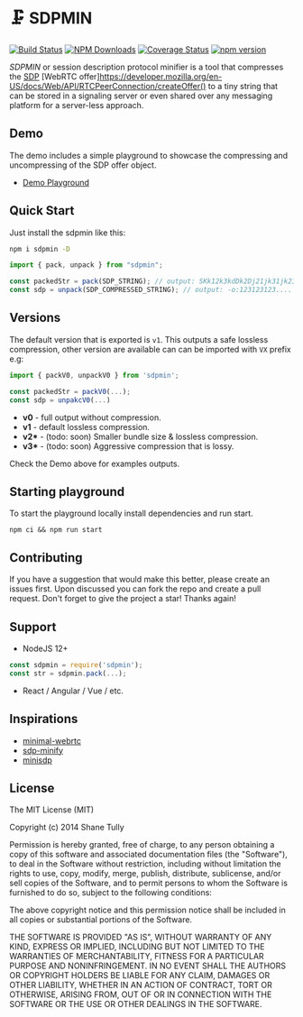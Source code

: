 # 🗜️ SDPMIN

[![Build Status](https://travis-ci.org/gregnb/sdpmin.svg?branch=master)](https://travis-ci.org/gregnb/sdpmin)
[![NPM Downloads](https://img.shields.io/npm/dt/sdpmin.svg?style=flat)](https://npmcharts.com/compare/sdpmin?minimal=true)
[![Coverage Status](https://coveralls.io/repos/github/gregnb/sdpmin/badge.svg?branch=master)](https://coveralls.io/github/gregnb/sdpmin?branch=master)
[![npm version](https://badge.fury.io/js/sdpmin.svg)](https://badge.fury.io/js/sdpmin)

_SDPMIN_ or session description protocol minifier is a tool that compresses the [SDP](https://developer.mozilla.org/en-US/docs/Web/API/RTCSessionDescription/sdp) [WebRTC offer]https://developer.mozilla.org/en-US/docs/Web/API/RTCPeerConnection/createOffer() to a tiny string that can be stored in a signaling server or even shared over any messaging platform for a server-less approach.

## Demo

The demo includes a simple playground to showcase the compressing and uncompressing of the SDP offer object.

- [Demo Playground](https://kivylius.github.io/sdpmin/)

## Quick Start

Just install the sdpmin like this:

```sh
npm i sdpmin -D
```

```js
import { pack, unpack } from "sdpmin";

const packedStr = pack(SDP_STRING); // output: SKk12k3kdDk2Dj21jk31jk23j....
const sdp = unpack(SDP_COMPRESSED_STRING); // output: -o:123123123....
```

## Versions

The default version that is exported is `v1`. This outputs a safe lossless compression, other version are available can can be imported with `VX` prefix e.g:

```js
import { packV0, unpackV0 } from 'sdpmin';

const packedStr = packV0(...);
const sdp = unpakcV0(...)
```

- **v0** - full output without compression.
- **v1** - default lossless compression.
- **v2\*** - (todo: soon) Smaller bundle size & lossless compression.
- **v3\*** - (todo: soon) Aggressive compression that is lossy.

Check the Demo above for examples outputs.

## Starting playground

To start the playground locally install dependencies and run start.

`npm ci && npm run start`

## Contributing

If you have a suggestion that would make this better, please create an issues first. Upon discussed you can fork the repo and create a pull request. Don't forget to give the project a star! Thanks again!

## Support

- NodeJS 12+

```js
const sdpmin = require('sdpmin');
const str = sdpmin.pack(...);
```

- React / Angular / Vue / etc.

## Inspirations

- [minimal-webrtc](https://git.aweirdimagination.net/perelman/minimal-webrtc)
- [sdp-minify](https://github.com/mothepro/sdp-minify)
- [minisdp](https://github.com/WesselWessels/minisdp)

## License

The MIT License (MIT)

Copyright (c) 2014 Shane Tully

Permission is hereby granted, free of charge, to any person obtaining a copy of this software and associated documentation files (the "Software"), to deal in the Software without restriction, including without limitation the rights to use, copy, modify, merge, publish, distribute, sublicense, and/or sell copies of the Software, and to permit persons to whom the Software is furnished to do so, subject to the following conditions:

The above copyright notice and this permission notice shall be included in all copies or substantial portions of the Software.

THE SOFTWARE IS PROVIDED "AS IS", WITHOUT WARRANTY OF ANY KIND, EXPRESS OR IMPLIED, INCLUDING BUT NOT LIMITED TO THE WARRANTIES OF MERCHANTABILITY, FITNESS FOR A PARTICULAR PURPOSE AND NONINFRINGEMENT. IN NO EVENT SHALL THE AUTHORS OR COPYRIGHT HOLDERS BE LIABLE FOR ANY CLAIM, DAMAGES OR OTHER LIABILITY, WHETHER IN AN ACTION OF CONTRACT, TORT OR OTHERWISE, ARISING FROM, OUT OF OR IN CONNECTION WITH THE SOFTWARE OR THE USE OR OTHER DEALINGS IN THE SOFTWARE.
